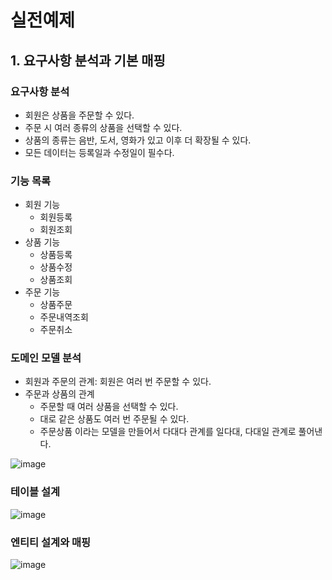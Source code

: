 # 실전예제

## 1. 요구사항 분석과 기본 매핑

### 요구사항 분석
 - 회원은 상품을 주문할 수 있다. 
 - 주문 시 여러 종류의 상품을 선택할 수 있다.
 - 상품의 종류는 음반, 도서, 영화가 있고 이후 더 확장될 수 있다.
 - 모든 데이터는 등록일과 수정일이 필수다.

### 기능 목록
 - 회원 기능
   + 회원등록
   + 회원조회
 - 상품 기능
   + 상품등록
   + 상품수정
   + 상품조회
 - 주문 기능
   + 상품주문
   + 주문내역조회
   + 주문취소

### 도메인 모델 분석
 - 회원과 주문의 관계: 회원은 여러 번 주문할 수 있다. 
 - 주문과 상품의 관계
   + 주문할 때 여러 상품을 선택할 수 있다. 
   + 대로 같은 상품도 여러 번 주문될 수 있다. 
   + 주문상품 이라는 모델을 만들어서 다대다 관계를 일다대, 다대일 관계로 풀어낸다.

![image](https://user-images.githubusercontent.com/50781066/193953310-8c0b70d6-4142-4a71-aca2-e0b6e71f45ae.png)

### 테이블 설계
![image](https://user-images.githubusercontent.com/50781066/193953360-a21a7cc0-6c1e-4839-9dd7-5cb32ec92520.png)

### 엔티티 설계와 매핑
![image](https://user-images.githubusercontent.com/50781066/193953339-4cc30b38-390b-4872-8d32-92700b5ff299.png)
